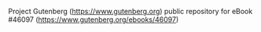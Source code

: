 Project Gutenberg (https://www.gutenberg.org) public repository for eBook #46097 (https://www.gutenberg.org/ebooks/46097)

